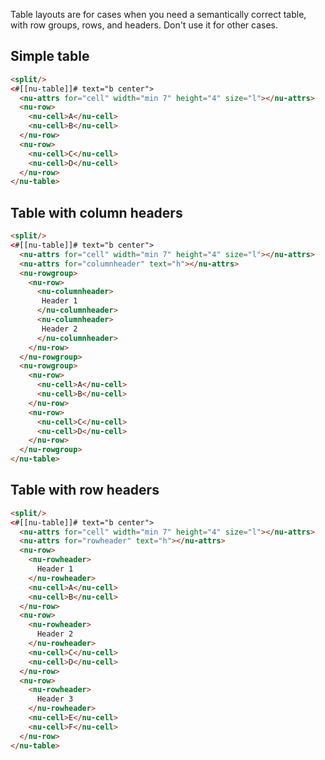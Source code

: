 Table layouts are for cases when you need a semantically correct table, with row groups, rows, and headers. Don't use it for other cases.

## Simple table

```html
<split/>
<#[[nu-table]]# text="b center">
  <nu-attrs for="cell" width="min 7" height="4" size="l"></nu-attrs>
  <nu-row>
    <nu-cell>A</nu-cell>
    <nu-cell>B</nu-cell>
  </nu-row>
  <nu-row>
    <nu-cell>C</nu-cell>
    <nu-cell>D</nu-cell>
  </nu-row>
</nu-table>
```

## Table with column headers

```html
<split/>
<#[[nu-table]]# text="b center">
  <nu-attrs for="cell" width="min 7" height="4" size="l"></nu-attrs>
  <nu-attrs for="columnheader" text="h"></nu-attrs>
  <nu-rowgroup>
    <nu-row>
      <nu-columnheader>
       Header 1
      </nu-columnheader>
      <nu-columnheader>
       Header 2
      </nu-columnheader>
    </nu-row>
  </nu-rowgroup>
  <nu-rowgroup>
    <nu-row>
      <nu-cell>A</nu-cell>
      <nu-cell>B</nu-cell>
    </nu-row>
    <nu-row>
      <nu-cell>C</nu-cell>
      <nu-cell>D</nu-cell>
    </nu-row>
  </nu-rowgroup>
</nu-table>
```

## Table with row headers

```html
<split/>
<#[[nu-table]]# text="b center">
  <nu-attrs for="cell" width="min 7" height="4" size="l"></nu-attrs>
  <nu-attrs for="rowheader" text="h"></nu-attrs>
  <nu-row>
    <nu-rowheader>
      Header 1
    </nu-rowheader>
    <nu-cell>A</nu-cell>
    <nu-cell>B</nu-cell>
  </nu-row>
  <nu-row>
    <nu-rowheader>
      Header 2
    </nu-rowheader>
    <nu-cell>C</nu-cell>
    <nu-cell>D</nu-cell>
  </nu-row>
  <nu-row>
    <nu-rowheader>
      Header 3
    </nu-rowheader>
    <nu-cell>E</nu-cell>
    <nu-cell>F</nu-cell>
  </nu-row>
</nu-table>
```
